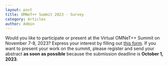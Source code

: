 ```yaml
---
layout: post
title: OMNeT++ Summit 2023 - Survey
category: Articles
author: Admin
---
```


Would you like to participate or present at the Virtual OMNeT++ Summit on November 7-8, 2023?
Express your interest by filling out [this form](https://forms.gle/nee1JWrahscsPuF38).
If you want to present your work on the summit, please register and send your abstract **as soon as possible** because
the submission deadline is **October 1, 2023**.